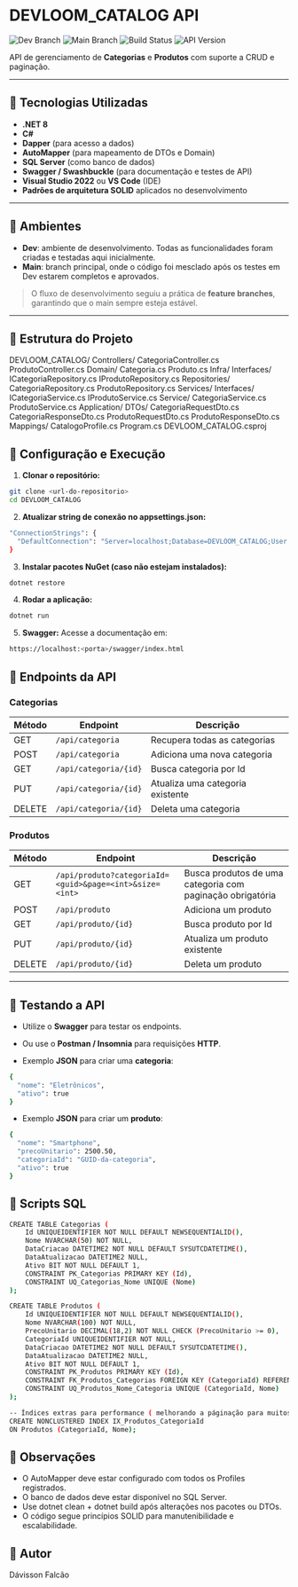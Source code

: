 # DEVLOOM_CATALOG API

![Dev Branch](https://img.shields.io/badge/branch-dev-blue)
![Main Branch](https://img.shields.io/badge/branch-main-green)
![Build Status](https://img.shields.io/badge/build-passing-brightgreen)
![API Version](https://img.shields.io/badge/version-1.0.0-yellow)

API de gerenciamento de **Categorias** e **Produtos** com suporte a CRUD e paginação.

---

## 🔹 Tecnologias Utilizadas

- **.NET 8**  
- **C#**  
- **Dapper** (para acesso a dados)  
- **AutoMapper** (para mapeamento de DTOs e Domain)  
- **SQL Server** (como banco de dados)  
- **Swagger / Swashbuckle** (para documentação e testes de API)  
- **Visual Studio 2022** ou **VS Code** (IDE)  
- **Padrões de arquitetura SOLID** aplicados no desenvolvimento

---

## 🔹 Ambientes

- **Dev**: ambiente de desenvolvimento. Todas as funcionalidades foram criadas e testadas aqui inicialmente.  
- **Main**: branch principal, onde o código foi mesclado após os testes em Dev estarem completos e aprovados.  

> O fluxo de desenvolvimento seguiu a prática de **feature branches**, garantindo que o main sempre esteja estável.

---

## 🔹 Estrutura do Projeto

DEVLOOM_CATALOG/
    Controllers/
        CategoriaController.cs
        ProdutoController.cs
    Domain/
        Categoria.cs
        Produto.cs
    Infra/
        Interfaces/
            ICategoriaRepository.cs
            IProdutoRepository.cs
        Repositories/
            CategoriaRepository.cs
            ProdutoRepository.cs
    Services/
        Interfaces/
            ICategoriaService.cs
            IProdutoService.cs
        Service/
            CategoriaService.cs
            ProdutoService.cs
    Application/
        DTOs/
            CategoriaRequestDto.cs
            CategoriaResponseDto.cs
            ProdutoRequestDto.cs
            ProdutoResponseDto.cs
        Mappings/
            CatalogoProfile.cs
    Program.cs
    DEVLOOM_CATALOG.csproj


## 🔹 Configuração e Execução

1. **Clonar o repositório:**

```bash
git clone <url-do-repositorio>
cd DEVLOOM_CATALOG
```

2. **Atualizar string de conexão no appsettings.json:**

```bash
"ConnectionStrings": {
  "DefaultConnection": "Server=localhost;Database=DEVLOOM_CATALOG;User Id=sa;Password=SuaSenha123;"
}
```

3. **Instalar pacotes NuGet (caso não estejam instalados):**
```bash
dotnet restore
```

4. **Rodar a aplicação:**
```bash
dotnet run
```

5. **Swagger:**
Acesse a documentação em:
```bash
https://localhost:<porta>/swagger/index.html
```

## 🔹 Endpoints da API

### Categorias

| Método | Endpoint | Descrição |
|--------|----------|-----------|
| GET    | `/api/categoria` | Recupera todas as categorias |
| POST   | `/api/categoria` | Adiciona uma nova categoria |
| GET    | `/api/categoria/{id}` | Busca categoria por Id |
| PUT    | `/api/categoria/{id}` | Atualiza uma categoria existente |
| DELETE | `/api/categoria/{id}` | Deleta uma categoria |

### Produtos

| Método | Endpoint | Descrição |
|--------|----------|-----------|
| GET    | `/api/produto?categoriaId=<guid>&page=<int>&size=<int>` | Busca produtos de uma categoria com paginação obrigatória |
| POST   | `/api/produto` | Adiciona um produto |
| GET    | `/api/produto/{id}` | Busca produto por Id |
| PUT    | `/api/produto/{id}` | Atualiza um produto existente |
| DELETE | `/api/produto/{id}` | Deleta um produto |

---

## 🔹 Testando a API
- Utilize o **Swagger** para testar os endpoints.
- Ou use o **Postman / Insomnia** para requisições **HTTP**.

- Exemplo **JSON** para criar uma **categoria**:
```bash
{
  "nome": "Eletrônicos",
  "ativo": true
}
```

- Exemplo **JSON** para criar um **produto**:
```bash
{
  "nome": "Smartphone",
  "precoUnitario": 2500.50,
  "categoriaId": "GUID-da-categoria",
  "ativo": true
}
```

## 🔹 Scripts SQL

```bash
CREATE TABLE Categorias (
    Id UNIQUEIDENTIFIER NOT NULL DEFAULT NEWSEQUENTIALID(),
    Nome NVARCHAR(50) NOT NULL,
    DataCriacao DATETIME2 NOT NULL DEFAULT SYSUTCDATETIME(),
    DataAtualizacao DATETIME2 NULL,
    Ativo BIT NOT NULL DEFAULT 1,
    CONSTRAINT PK_Categorias PRIMARY KEY (Id),
    CONSTRAINT UQ_Categorias_Nome UNIQUE (Nome) 
);

CREATE TABLE Produtos (
    Id UNIQUEIDENTIFIER NOT NULL DEFAULT NEWSEQUENTIALID(),
    Nome NVARCHAR(100) NOT NULL,
    PrecoUnitario DECIMAL(18,2) NOT NULL CHECK (PrecoUnitario >= 0),
    CategoriaId UNIQUEIDENTIFIER NOT NULL,
    DataCriacao DATETIME2 NOT NULL DEFAULT SYSUTCDATETIME(),
    DataAtualizacao DATETIME2 NULL,
    Ativo BIT NOT NULL DEFAULT 1,
    CONSTRAINT PK_Produtos PRIMARY KEY (Id),
    CONSTRAINT FK_Produtos_Categorias FOREIGN KEY (CategoriaId) REFERENCES Categorias(Id) ON DELETE CASCADE,
    CONSTRAINT UQ_Produtos_Nome_Categoria UNIQUE (CategoriaId, Nome) 
);

-- Índices extras para performance ( melhorando a páginação para muitos dados, alta escalabilidade )
CREATE NONCLUSTERED INDEX IX_Produtos_CategoriaId
ON Produtos (CategoriaId, Nome);
```

## 🔹 Observações
- O AutoMapper deve estar configurado com todos os Profiles registrados.
- O banco de dados deve estar disponível no SQL Server.
- Use dotnet clean + dotnet build após alterações nos pacotes ou DTOs.
- O código segue princípios SOLID para manutenibilidade e escalabilidade.

## 🔹 Autor
Dávisson Falcão
